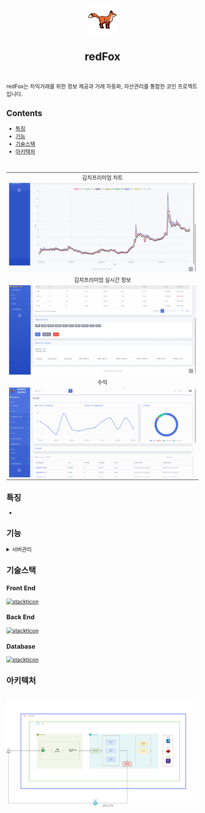<div align="center">
  <img src="./images/common/logo.png" width="15%">
</div>

<h1 align="center">redFox</h1>
<br>

redFox는 차익거래를 위한 정보 제공과 거래 자동화, 자산관리를 통합한 코인 프로젝트입니다.

## Contents
  - [특징](#특징)
  - [기능](#기능)
  - [기술스택](#기술스택)
  - [아키텍처](#아키텍처)

<br>

<table>
    <tr>
        <td align="center">김치프리미엄 차트</td>
    </tr>
    <tr>
        <td align="center">
            <img src="./images/redfox/data/kimp_chart.gif" />
        </td>
    </tr>
    <tr>
        <td align="center">김치프리미엄 실시간 정보</td>
    </tr>
    <tr>
        <td align="center">
            <img src="./images/redfox/data/real_time_kimp.gif" />
        </td>
    </tr>
    <tr>
        <td align="center">수익</td>
    </tr>
    <tr>
        <td align="center">
            <img src="./images/redfox/profit/profit.gif" />
        </td>
    </tr>
</table>

## 특징
- 

## 기능

<details>
  <summary>서버관리</summary>
  <div>
  <img width="60%" src="./images/redfox/server/check_server.png">
  <img width="60%" src="./images/redfox/server/check_server.png">
  <img width="60%" src="./images/redfox/server/check_server.png">
</div>
</details>

## 기술스택

### Front End

[![stackticon](https://firebasestorage.googleapis.com/v0/b/stackticon-81399.appspot.com/o/images%2F1702996141619?alt=media&token=50ae1c1b-6699-45c2-8e33-21f83f4f38b1)](https://github.com/msdio/stackticon)


### Back End
[![stackticon](https://firebasestorage.googleapis.com/v0/b/stackticon-81399.appspot.com/o/images%2F1702742562544?alt=media&token=cdbb9730-1908-4748-888e-d8c183f6cfb2)](https://github.com/msdio/stackticon)


### Database

[![stackticon](https://firebasestorage.googleapis.com/v0/b/stackticon-81399.appspot.com/o/images%2F1702739427083?alt=media&token=da5298c4-4169-4f5e-ba7d-416e49248962)](https://github.com/msdio/stackticon)


## 아키텍처
<p align="center">
  <br>
  <img src="./images/common/architecture.png">
  <br>
</p>

